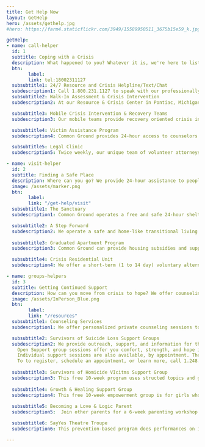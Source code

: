 ```yaml
---
title: Get Help Now
layout: GetHelp
hero: /assets/gethelp.jpg
#hero: https://farm4.staticflickr.com/3949/15589950511_3675b15e59_k.jpg

getHelp:
- name: call-helper
  id: 1
  subtitle: Coping with a Crisis
  description: What happened to you? Whatever it is, we're here to listen, to care, and to help- with out Resource & Crisis Helpline/Text/Chat, crisis intervention services, legal clinics, and more.
  btn:
        label:  
        link: tel:18002311127
  subsubtitle1: 24/7 Resource and Crisis Helpline/Text/Chat
  subdescription1: Call 1.800.231.1127 to speak with our professionally trained Helpline volunteers. Common Ground can empower you with crisis related information and referrals to local services.
  subsubtitle2: Walk-In Assessment & Crisis Intervention
  subdescription2: At our Resource & Crisis Center in Pontiac, Michigan, Common Ground provides trauma-informed, recovery focused, face-to-face assessment, crisis intervention and stabilization services to individuals, including children, 24 hours a day, seven days a week. We focus on problem-solving and assertive crisis resolution strategies tailored to each person's specific needs. Visit us today.

  subsubtitle3: Mobile Crisis Intervention & Recovery Teams
  subdescription3: Our mobile teams provide recovery oriented crisis intervention to people throughout Oakland and Genesee Counties. Service is available regardless of income, insurance, or permanent residence. To learn more, call 1.800.231.1127.

  subsubtitle4: Victim Assistance Program
  subdescription4: Common Ground provides 24-hour access to counselors and advocates for victims of crime, domestic and sexual abuse, and workplace violence. We offer on-site advocacy, death notification, personal protection order assistance, and accompaniment of victims to hospitals, police stations, and court rooms. To learn more, call 1.800.231.1127.

  subsubtitle5: Legal Clinic
  subdescription5: Twice weekly, our unique team of volunteer attorneys and crisis counselors offers personalized legal advice combined with emotional support, free of cost.

- name: visit-helper
  id: 2
  subtitle: Finding a Safe Place
  description: Where can you go? We provide 24-hour assistance to people in crisis, including safe shelters and residential treatment programs for both youth and adults.
  image: /assets/marker.png
  btn: 
        label: 
        link: "/get-help/visit"
  subsubtitle1: The Sanctuary
  subdescription1: Common Ground operates a free and safe 24-hour shelter for at-risk youth. The Sanctuary offers a 3-week residential program, out-patient counseling, and provides trauma-informed care to youth and families in crisis. The goal of this program is family reunification. To learn more, call 1.248.547.2260.

  subsubtitle2: A Step Forward
  subdescription2: We operate a safe and home-like transitional living shelter where homeless youth may stay for up to two years while they attend school and maintain employment. Designed for youth seeking self-sufficiency, this program also offers counseling, job training, career development, educational assistance, financial subsidies, and medical assistance. To learn more, call 1.248.547.2260.
  
  subsubtitle3: Graduated Apartment Program
  subdescription3: Common Ground can provide housing subsidies and supportive services to homeless adults for up to two years. This program helps people develop a greater level of self-sufficiency, interpersonal skills, and housing readiness. Residents must maintain employment and an education plan. To learn more, call 1.248.547.2260.

  subsubtitle4: Crisis Residential Unit
  subdescription4: We offer a short-term (1 to 14 day) voluntary alternative to inpatient psychiatric hospitalization for adults ready to actively participate in a trauma-informed, recovery focused treatment environment. Services include psychiatric medication review, group therapy, skills groups, recovery coaching, art therapy, and coordinated discharge planning. Note - Admission to the Crisis Residential Unit requires prior authorization through our Oakland Assessment Crisis Intervention Services (OACIS).

- name: groups-helpers
  id: 3
  subtitle: Getting Continued Support 
  description: How can you move from crisis to hope? We offer counseling and specialized support groups for parents, victims of crime, and those who have lost someone to suicide or homicide.
  image: /assets/InPerson_Blue.png
  btn:
        label: 
        link: "/resources"
  subsubtitle1: Counseling Services
  subdescription1: We offer personalized private counseling sessions to youth and families in crisis. To learn more, call 1.248.547.2260 

  subsubtitle2: Survivors of Suicide Loss Support Groups
  subdescription2: We provide outreach, support, and information for those who have lost a loved one to suicde in your choice of two ways-
    Open Support group sessions offer you comfort, strength, and hope in the company of fellow survivors and trained peer facilitators. Open group usually meets 7 to 9 pm on the first and third Mondays of the month.
    Individual support sessions are also available, by appointment. They provide space for a person or a family to share their loss, learn about surviving the suicide loss of a loved one, and discover more about local and national resources.
    To to register, schedule an appointment, or learn more, call 1.248.451.2613
  
  subsubtitle3: Survivors of Homicide VIcitms Support Group
  subdescription3: This free 10-week program uses structed topics and guest speakers to provide support for those facing the loss of a loved one due to homicide. This group usually meets 7 to 9 pm on Wednesdays at our Administration Building in Bloomfield Hills, Michigan. This is a closed group after the second session, so prior registration helps ensure cohesiveness. To register or learn more, call 1.248.451.2622.
  
  subsubtitle4: Growth & Healing Support Group
  subdescription4: This free 10-week empowerment group is for girls who have experienced sexual abuse, date rape, or incest. This group usually meets on Mondays. To register or learn more, call 1.248.451.2621.
  
  subsubtitle5: Becoming a Love & Logic Parent
  subdescription5:  Join other parents for a 6-week parenting workshop that combines education, parent support, group discussions, and workbook activities. Call 1.248.456.8150 to register and pay $25 pp fee.

  subsubtitle6: SayYes Theatre Troupe
  subdescription6: This prevention-based program does performances on issues facing children, teens, young adults, and families. Topics include, but are not limited to- peer pressure, bullying, teasing, substance abuse, dating violence, positive relationships, teen pregnancy, conflict resolution, and stress. The SayYes Theatre Troupe is made up of trained peer mentors between the ages of 15 and 25.

---
```

